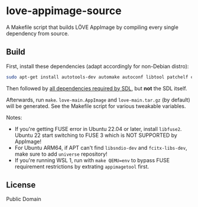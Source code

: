 love-appimage-source
=====

A Makefile script that builds LÖVE AppImage by compiling every single dependency from source.

Build
-----

First, install these dependencies (adapt accordingly for non-Debian distro):

```sh
sudo apt-get install autotools-dev automake autoconf libtool patchelf curl pkg-config
```

Then followed by [all dependencies required by SDL](https://github.com/libsdl-org/SDL/blob/main/docs/README-linux.md#build-dependencies), but **not** the SDL itself.

Afterwards, run `make`. `love-main.AppImage` and `love-main.tar.gz` (by default) will be generated. See the Makefile script for various tweakable variables.

Notes:
* If you're getting FUSE error in Ubuntu 22.04 or later, install `libfuse2`. Ubuntu 22 start switching to FUSE 3 which is NOT SUPPORTED by AppImage!
* For Ubuntu ARM64, if APT can't find `libsndio-dev` and `fcitx-libs-dev`, make sure to add `universe` repository!
* If you're running WSL 1, run with `make QEMU=env` to bypass FUSE requirement restrictions by extrating `appimagetool` first.

License
-----

Public Domain
